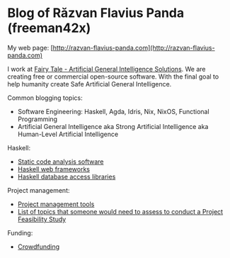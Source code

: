 # Blog of Răzvan Flavius Panda (freeman42x)

My web page: [http://razvan-flavius-panda.com](http://razvan-flavius-panda.com)

I work at [Fairy Tale - Artificial General Intelligence Solutions](https://github.com/fairy-tale-agi-solutions). We are creating free or commercial open-source software. With the final goal to help humanity create Safe Artificial General Intelligence.

Common blogging topics:

* Software Engineering: Haskell, Agda, Idris, Nix, NixOS, Functional Programming
* Artificial General Intelligence aka Strong Artificial Intelligence aka Human-Level Artificial Intelligence

Haskell:

* [Static code analysis software](Articles/Haskell%20static%20code%20analysis%20software.md#haskell-static-code-analysis-software)
* [Haskell web frameworks](Articles/Haskell%20web%20frameworks.md)
* [Haskell database access libraries](Articles/Haskell%20database%20access%20libraries.md)

Project management:

* [Project management tools](Articles/Project%20management%20tools.md)
* [List of topics that someone would need to assess to conduct a Project Feasibility Study](Articles/Project%20Feasibility%20Study%20Method/Project%20Feasibility%20Study%20Method.md)

Funding:

* [Crowdfunding](Articles/Crowdfunding.md)